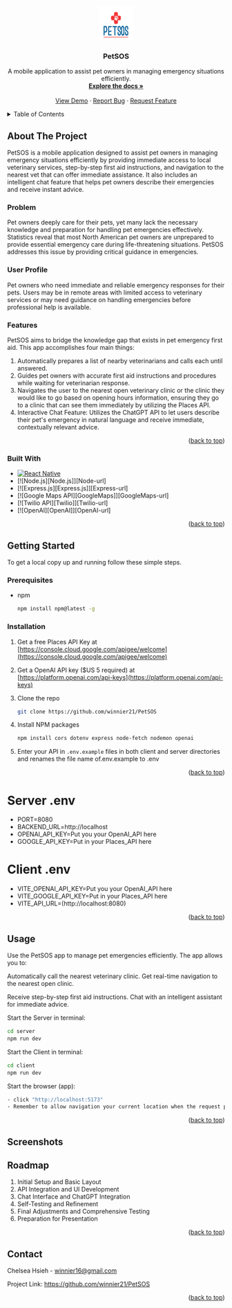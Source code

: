 <a id="readme-top"></a>

<br />
<div align="center">
  <a href="https://github.com/winnier21/chelsea-hsieh-capstone">
    <img src="client/src/assets/icons/logo.png" alt="Logo" width="80" height="80">
  </a>

  <h3 align="center">PetSOS</h3>

  <p align="center">
    A mobile application to assist pet owners in managing emergency situations efficiently.
    <br />
    <a href="https://github.com/winnier21/chelsea-hsieh-capstone"><strong>Explore the docs »</strong></a>
    <br />
    <br />
    <a href="https://github.com/winnier21/chelsea-hsieh-capstone">View Demo</a>
    ·
    <a href="https://github.com/winnier21/chelsea-hsieh-capstone/issues/new?labels=bug&template=bug-report---.md">Report Bug</a>
    ·
    <a href="https://github.com/winnier21/chelsea-hsieh-capstone/issues/new?labels=enhancement&template=feature-request---.md">Request Feature</a>
  </p>
</div>

<details>
  <summary>Table of Contents</summary>
  <ol>
    <li>
      <a href="#about-the-project">About The Project</a>
      <ul>
        <li><a href="#built-with">Built With</a></li>
      </ul>
    </li>
    <li>
      <a href="#getting-started">Getting Started</a>
      <ul>
        <li><a href="#prerequisites">Prerequisites</a></li>
        <li><a href="#installation">Installation</a></li>
      </ul>
    </li>
    <li><a href="#usage">Usage</a></li>
    <li><a href="#roadmap">Roadmap</a></li>
    <li><a href="#contributing">Contributing</a></li>
    <li><a href="#license">License</a></li>
    <li><a href="#contact">Contact</a></li>
    <li><a href="#acknowledgments">Acknowledgments</a></li>
  </ol>
</details>

## About The Project

PetSOS is a mobile application designed to assist pet owners in managing emergency situations efficiently by providing immediate access to local veterinary services, step-by-step first aid instructions, and navigation to the nearest vet that can offer immediate assistance. It also includes an intelligent chat feature that helps pet owners describe their emergencies and receive instant advice.

### Problem

Pet owners deeply care for their pets, yet many lack the necessary knowledge and preparation for handling pet emergencies effectively. Statistics reveal that most North American pet owners are unprepared to provide essential emergency care during life-threatening situations. PetSOS addresses this issue by providing critical guidance in emergencies.

### User Profile

Pet owners who need immediate and reliable emergency responses for their pets. Users may be in remote areas with limited access to veterinary services or may need guidance on handling emergencies before professional help is available.

### Features

PetSOS aims to bridge the knowledge gap that exists in pet emergency first aid. This app accomplishes four main things:

1. Automatically prepares a list of nearby veterinarians and calls each until answered.
2. Guides pet owners with accurate first aid instructions and procedures while waiting for veterinarian response.
3. Navigates the user to the nearest open veterinary clinic or the clinic they would like to go based on opening hours information, ensuring they go to a clinic that can see them immediately by utilizing the Places API.
4. Interactive Chat Feature: Utilizes the ChatGPT API to let users describe their pet's emergency in natural language and receive immediate, contextually relevant advice.

<p align="right">(<a href="#readme-top">back to top</a>)</p>

### Built With

* [![React Native][React.js]][React-url]
* [![Node.js][Node.js]][Node-url]
* [![Express.js][Express.js]][Express-url]
* [![Google Maps API][GoogleMaps]][GoogleMaps-url]
* [![Twilio API][Twilio]][Twilio-url]
* [![OpenAI][OpenAI]][OpenAI-url]

<p align="right">(<a href="#readme-top">back to top</a>)</p>

## Getting Started

To get a local copy up and running follow these simple steps.

### Prerequisites
* npm
  ```sh
  npm install npm@latest -g
  ```
### Installation

1. Get a free Places API Key at [https://console.cloud.google.com/apigee/welcome](https://console.cloud.google.com/apigee/welcome)

2. Get a OpenAI API key ($US 5 required) at [https://platform.openai.com/api-keys](https://platform.openai.com/api-keys)

2. Clone the repo
   ```sh
   git clone https://github.com/winnier21/PetSOS
   ```
3. Install NPM packages
   ```sh
   npm install cors dotenv express node-fetch nodemon openai 
   ```
4. Enter your API in `.env.example` files in both client and server directories and renames the file name of.env.example to .env


<p align="right">(<a href="#readme-top">back to top</a>)</p>

# Server .env
- PORT=8080
- BACKEND_URL=http://localhost
- OPENAI_API_KEY=Put you your OpenAI_API here
- GOOGLE_API_KEY=Put in your Places_API here 

# Client .env
- VITE_OPENAI_API_KEY=Put you your OpenAI_API here
- VITE_GOOGLE_API_KEY=Put in your Places_API here
- VITE_API_URL=(http://localhost:8080)
<p align="right">(<a href="#readme-top">back to top</a>)</p>

## Usage
Use the PetSOS app to manage pet emergencies efficiently. The app allows you to:

Automatically call the nearest veterinary clinic.
Get real-time navigation to the nearest open clinic.

Receive step-by-step first aid instructions.
Chat with an intelligent assistant for immediate advice.

Start the Server in terminal:
```sh
cd server
npm run dev
```

Start the Client in terminal:
```sh
cd client
npm run dev
```
Start the browser (app): 
```sh
- click "http://localhost:5173" 
- Remember to allow navigation your current location when the request pops out
```

<p align="right">(<a href="#readme-top">back to top</a>)</p>

## Screenshots


## Roadmap
1. Initial Setup and Basic Layout
2. API Integration and UI Development
3. Chat Interface and ChatGPT Integration
4. Self-Testing and Refinement
5. Final Adjustments and Comprehensive Testing
6. Preparation for Presentation

<p align="right">(<a href="#readme-top">back to top</a>)</p>


## Contact
Chelsea Hsieh - winnier16@gmail.com

Project Link: https://github.com/winnier21/PetSOS

<p align="right">(<a href="#readme-top">back to top</a>)</p>



<!-- MARKDOWN LINKS & IMAGES -->
<!-- https://www.markdownguide.org/basic-syntax/#reference-style-links -->
[contributors-shield]: https://img.shields.io/github/contributors/othneildrew/Best-README-Template.svg?style=for-the-badge
[contributors-url]: https://github.com/othneildrew/Best-README-Template/graphs/contributors
[forks-shield]: https://img.shields.io/github/forks/othneildrew/Best-README-Template.svg?style=for-the-badge
[forks-url]: https://github.com/othneildrew/Best-README-Template/network/members
[stars-shield]: https://img.shields.io/github/stars/othneildrew/Best-README-Template.svg?style=for-the-badge
[stars-url]: https://github.com/othneildrew/Best-README-Template/stargazers
[issues-shield]: https://img.shields.io/github/issues/othneildrew/Best-README-Template.svg?style=for-the-badge
[issues-url]: https://github.com/othneildrew/Best-README-Template/issues
[license-shield]: https://img.shields.io/github/license/othneildrew/Best-README-Template.svg?style=for-the-badge
[license-url]: https://github.com/othneildrew/Best-README-Template/blob/master/LICENSE.txt
[linkedin-shield]: https://img.shields.io/badge/-LinkedIn-black.svg?style=for-the-badge&logo=linkedin&colorB=555
[linkedin-url]: https://linkedin.com/in/othneildrew
[product-screenshot]: images/screenshot.png
[Next.js]: https://img.shields.io/badge/next.js-000000?style=for-the-badge&logo=nextdotjs&logoColor=white
[Next-url]: https://nextjs.org/
[React.js]: https://img.shields.io/badge/React-20232A?style=for-the-badge&logo=react&logoColor=61DAFB
[React-url]: https://reactjs.org/
[Vue.js]: https://img.shields.io/badge/Vue.js-35495E?style=for-the-badge&logo=vuedotjs&logoColor=4FC08D
[Vue-url]: https://vuejs.org/
[Angular.io]: https://img.shields.io/badge/Angular-DD0031?style=for-the-badge&logo=angular&logoColor=white
[Angular-url]: https://angular.io/
[Svelte.dev]: https://img.shields.io/badge/Svelte-4A4A55?style=for-the-badge&logo=svelte&logoColor=FF3E00
[Svelte-url]: https://svelte.dev/
[Laravel.com]: https://img.shields.io/badge/Laravel-FF2D20?style=for-the-badge&logo=laravel&logoColor=white
[Laravel-url]: https://laravel.com
[Bootstrap.com]: https://img.shields.io/badge/Bootstrap-563D7C?style=for-the-badge&logo=bootstrap&logoColor=white
[Bootstrap-url]: https://getbootstrap.com
[JQuery.com]: https://img.shields.io/badge/jQuery-0769AD?style=for-the-badge&logo=jquery&logoColor=white
[JQuery-url]: https://jquery.com 
















